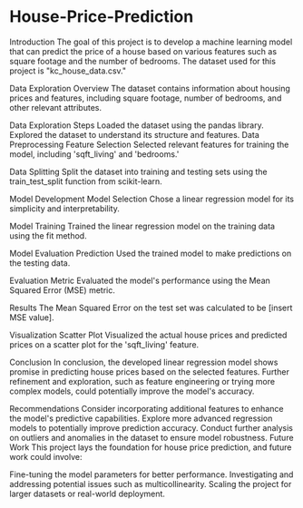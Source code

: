 # House-Price-Prediction
Introduction
The goal of this project is to develop a machine learning model that can predict the price of a house based on various features such as square footage and the number of bedrooms. The dataset used for this project is "kc_house_data.csv."

Data Exploration
Overview
The dataset contains information about housing prices and features, including square footage, number of bedrooms, and other relevant attributes.

Data Exploration Steps
Loaded the dataset using the pandas library.
Explored the dataset to understand its structure and features.
Data Preprocessing
Feature Selection
Selected relevant features for training the model, including 'sqft_living' and 'bedrooms.'

Data Splitting
Split the dataset into training and testing sets using the train_test_split function from scikit-learn.

Model Development
Model Selection
Chose a linear regression model for its simplicity and interpretability.

Model Training
Trained the linear regression model on the training data using the fit method.

Model Evaluation
Prediction
Used the trained model to make predictions on the testing data.

Evaluation Metric
Evaluated the model's performance using the Mean Squared Error (MSE) metric.

Results
The Mean Squared Error on the test set was calculated to be [insert MSE value].

Visualization
Scatter Plot
Visualized the actual house prices and predicted prices on a scatter plot for the 'sqft_living' feature.

Conclusion
In conclusion, the developed linear regression model shows promise in predicting house prices based on the selected features. Further refinement and exploration, such as feature engineering or trying more complex models, could potentially improve the model's accuracy.

Recommendations
Consider incorporating additional features to enhance the model's predictive capabilities.
Explore more advanced regression models to potentially improve prediction accuracy.
Conduct further analysis on outliers and anomalies in the dataset to ensure model robustness.
Future Work
This project lays the foundation for house price prediction, and future work could involve:

Fine-tuning the model parameters for better performance.
Investigating and addressing potential issues such as multicollinearity.
Scaling the project for larger datasets or real-world deployment.
